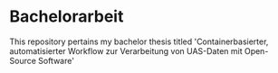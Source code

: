 # Bachelorarbeit

This repository pertains my bachelor thesis titled 'Containerbasierter, automatisierter Workflow zur Verarbeitung von UAS-Daten mit
Open-Source Software'

